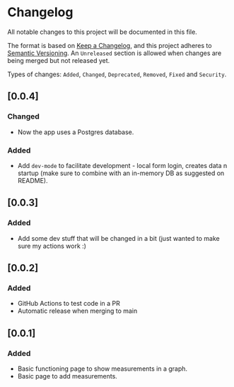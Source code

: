 # Changelog
All notable changes to this project will be documented in this file.

The format is based on [Keep a Changelog](https://keepachangelog.com/en/1.0.0/), and this project adheres to [Semantic Versioning](https://semver.org/spec/v2.0.0.html). An `Unreleased` section is allowed when changes are being merged but not released yet.

Types of changes: `Added`, `Changed`, `Deprecated`, `Removed`, `Fixed` and `Security`.

[//]: # (The latest version must start on line 9. The GitHub Actions of this repo rely on it. You ca use UNRELEASED as the version if you don't want to release.)
## [0.0.4]
### Changed
- Now the app uses a Postgres database.
### Added
- Add `dev-mode` to facilitate development - local form login, creates data n startup (make sure to combine with an in-memory DB as suggested on README).

## [0.0.3]
### Added
- Add some dev stuff that will be changed in a bit (just wanted to make sure my actions work :)

## [0.0.2]
### Added
- GitHub Actions to test code in a PR
- Automatic release when merging to main

## [0.0.1]
### Added
- Basic functioning page to show measurements in a graph.
- Basic page to add measurements.
